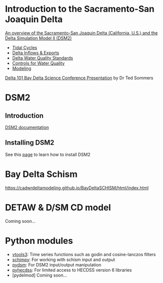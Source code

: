 # Introduction to the Sacramento-San Joaquin Delta
[An overview of the Sacramento-San Joaquin Delta (California, U.S.) and the Delta Simulation Model II (DSM2)](https://youtu.be/NyQIJQa6Qy4)
* [Tidal Cycles](https://youtu.be/NyQIJQa6Qy4?t=776)
* [Delta Inflows & Exports](https://youtu.be/NyQIJQa6Qy4?t=1009)
* [Delta Water Quality Standards](https://youtu.be/NyQIJQa6Qy4?t=1441)
* [Controls for Water Quality](https://youtu.be/NyQIJQa6Qy4?t=1668)
* [Modeling](https://youtu.be/NyQIJQa6Qy4?t=1781)

[Delta 101 Bay Delta Science Conference Presentation](https://youtu.be/ZiT2GxjiQlY) by Dr Ted Sommers

# DSM2
## Introduction
[DSM2 documentation](dsm2)
## Installing DSM2
See this [page](dsm2/installing.md) to learn how to install DSM2

# Bay Delta Schism
https://cadwrdeltamodeling.github.io/BayDeltaSCHISM/html/index.html

# DETAW & D/SM CD model
Coming soon...

# Python modules

* [vtools3](https://cadwrdeltamodeling.github.io/vtools3/): Time series functions such as godin and cosine-lanczos filters
* [schimpy](https://cadwrdeltamodeling.github.io/schimpy): For working with schism input and output
* [pydsm](https://cadwrdeltamodeling.github.io/pydsm): For DSM2 input/output manipulation
* [pyhecdss](https://cadwrdeltamodeling.github.io/pyhecdss/): For limited access to HECDSS version 6 libraries
* [pydelmod] Coming soon...


